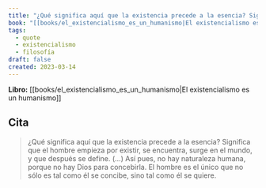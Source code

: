 ```yaml
---
title: "¿Qué significa aquí que la existencia precede a la esencia? Significa que el hom..."
book: "[[books/el_existencialismo_es_un_humanismo|El existencialismo es un humanismo]]"
tags:
  - quote
  - existencialismo
  - filosofía
draft: false
created: 2023-03-14
---
```


**Libro:** [[books/el_existencialismo_es_un_humanismo|El existencialismo es un humanismo]]

## Cita
> ¿Qué significa aquí que la existencia precede a la esencia? Significa que el hombre empieza por existir, se encuentra, surge en el mundo, y que después se define. (…) Así pues, no hay naturaleza humana, porque no hay Dios para concebirla. El hombre es el único que no sólo es tal como él se concibe, sino tal como él se quiere.
